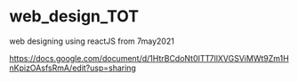 # web_design_TOT
web designing using reactJS from 7may2021


https://docs.google.com/document/d/1HtrBCdoNt0ITT7IlXVGSViMWt9Zm1HnKpizOAsfsRmA/edit?usp=sharing
